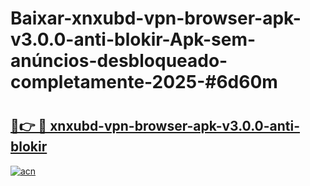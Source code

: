 # Baixar-xnxubd-vpn-browser-apk-v3.0.0-anti-blokir-Apk-sem-anúncios-desbloqueado-completamente-2025-#6d60m

# <h2><a href="https://ainizakaria.my?title=xnxubd-vpn-browser-apk-v3.0.0-anti-blokir&ref=24M">🔗👉 🔴 xnxubd-vpn-browser-apk-v3.0.0-anti-blokir</a></h2>

[![acn](https://github.com/user-attachments/assets/0f9c940e-d8b0-45ae-aac7-cd30a18b3e1c)](https://ainizakaria.my?title=xnxubd-vpn-browser-apk-v3.0.0-anti-blokir&ref=24M)

